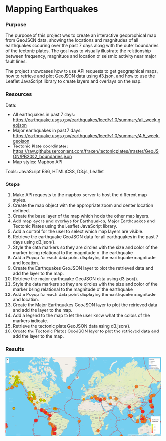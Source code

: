 # Mapping Earthquakes

### Purpose
The purpose of this project was to create an interactive geopraphical map from GeoJSON data, showing the locations and magnitudes of all earthquakes occuring over the past 7 days along with the outer boundaries of the tectonic plates.  The goal was to visually illustrate the relationship between frequency, magnitude and location of seismic activity near major fault lines.

The project showcases how to use API requests to get geographical maps, how to retrieve and plot GeoJSON data using d3.json, and how to use the Leaflet JavaScript library to create layers and overlays on the map.

### Resources
Data: </br>
- All earthquakes in past 7 days: https://earthquake.usgs.gov/earthquakes/feed/v1.0/summary/all_week.geojson </br>
- Major earthquakes in past 7 days: https://earthquake.usgs.gov/earthquakes/feed/v1.0/summary/4.5_week.geojson </br>
- Tectonic Plate coordinates: https://raw.githubusercontent.com/fraxen/tectonicplates/master/GeoJSON/PB2002_boundaries.json </br>
- Map styles: Mapbox API

Tools: JavaScript ES6, HTML/CSS, D3.js, Leaflet

### Steps
1. Make API requests to the mapbox server to host the different map styles.
2. Create the map object with the appropriate zoom and center location defined.
3. Create the base layer of the map which holds the other map layers.
4. Add map layers and overlays for Earthquakes, Major Earthquakes and Tectonic Plates using the Leaflet JavaScript library.
5. Add a control for the user to select which map layers are visible.
6. Retrieve the earthquake GeoJSON data for all earthquakes in the past 7 days using d3.json().
7. Style the data markers so they are circles with the size and color of the marker being relational to the magnitude of the earthquake.
8. Add a Popup for each data point displaying the earthquake magnitude and location.
9. Create the Earthquakes GeoJSON layer to plot the retrieved data and add the layer to the map.
10. Retrieve the major earthquake GeoJSON data using d3.json().
11. Style the data markers so they are circles with the size and color of the marker being relational to the magnitude of the earthquake.
12. Add a Popup for each data point displaying the earthquake magnitude and location.
13. Create the Major Earthquakes GeoJSON layer to plot the retrieved data and add the layer to the map.
14. Add a legend to the map to let the user know what the colors of the markers indicate.
15. Retrieve the tectonic plate GeoJSON data using d3.json().
16. Create the Tectonic Plates GeoJSON layer to plot the retrieved data and add the layer to the map.

### Results
![Screenshot](Map.png)
